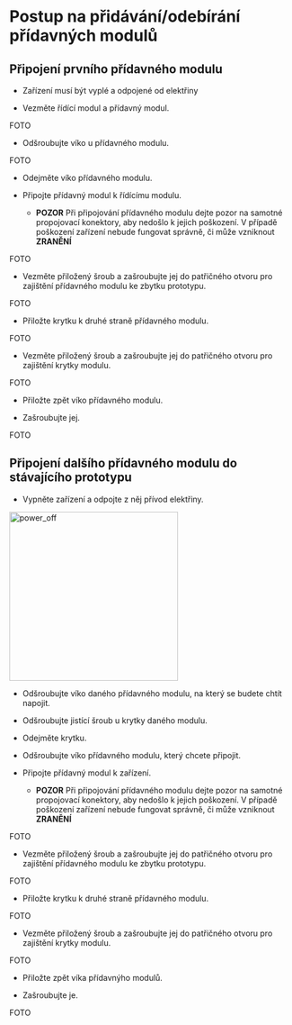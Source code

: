 # Postup na přidávání/odebírání přídavných modulů

## Připojení prvního přídavného modulu
- Zařízení musí být vyplé a odpojené od elektřiny

- Vezměte řídící modul a přídavný modul.

FOTO

- Odšroubujte víko u přídavného modulu.

FOTO

- Odejměte víko přídavného modulu.

- Připojte přídavný modul k řídícímu modulu.
    - **POZOR** Při připojování přídavného modulu dejte pozor na samotné propojovací konektory, aby nedošlo k jejich poškození. V případě poškození zařízení nebude fungovat správně, či může vzniknout **ZRANĚNÍ**

FOTO

- Vezměte přiložený šroub a zašroubujte jej do patřičného otvoru pro zajištění přídavného modulu ke zbytku prototypu.  

FOTO

- Přiložte krytku k druhé straně přídavného modulu.

FOTO

- Vezměte přiložený šroub a zašroubujte jej do patřičného otvoru pro zajištění krytky modulu.  

FOTO

- Přiložte zpět víko přídavného modulu.

- Zašroubujte jej.

FOTO

## Připojení dalšího přídavného modulu do stávajícího prototypu
- Vypněte zařízení a odpojte z něj přívod elektřiny.

<img src="./../../sources/power_off.jpg" alt="power_off" width="300">

- Odšroubujte víko daného přídavného modulu, na který se budete chtít napojit.

- Odšroubujte jistící šroub u krytky daného modulu.

- Odejměte krytku.

- Odšroubujte víko přídavného modulu, který chcete připojit.

- Připojte přídavný modul k zařízení.
    - **POZOR** Při připojování přídavného modulu dejte pozor na samotné propojovací konektory, aby nedošlo k jejich poškození. V případě poškození zařízení nebude fungovat správně, či může vzniknout **ZRANĚNÍ**

FOTO

- Vezměte přiložený šroub a zašroubujte jej do patřičného otvoru pro zajištění přídavného modulu ke zbytku prototypu.  

FOTO

- Přiložte krytku k druhé straně přídavného modulu.

FOTO

- Vezměte přiložený šroub a zašroubujte jej do patřičného otvoru pro zajištění krytky modulu.  

FOTO

- Přiložte zpět víka přídavnýho modulů.

- Zašroubujte je.

FOTO